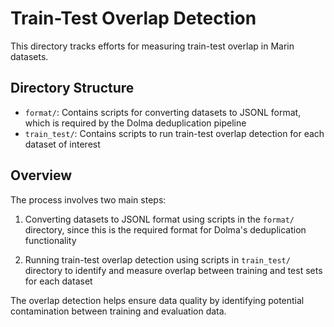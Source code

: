 # Train-Test Overlap Detection

This directory tracks efforts for measuring train-test overlap in Marin datasets.

## Directory Structure

- `format/`: Contains scripts for converting datasets to JSONL format, which is required by the Dolma deduplication pipeline
- `train_test/`: Contains scripts to run train-test overlap detection for each dataset of interest

## Overview

The process involves two main steps:

1. Converting datasets to JSONL format using scripts in the `format/` directory, since this is the required format for Dolma's deduplication functionality

2. Running train-test overlap detection using scripts in `train_test/` directory to identify and measure overlap between training and test sets for each dataset

The overlap detection helps ensure data quality by identifying potential contamination between training and evaluation data.
